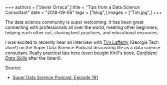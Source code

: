 +++
authors = ["Javier Orraca",]
title = "Tips from a Data Science Consultant"
date = "2018-09-06"
tags = ["blog",]
images = ["Tim.jpg",]
+++

The data science community is super welcoming. It has been great connecting with professionals all over the world, meeting other beginners, helping each other out, sharing best practices, and educational resources.
<!--more-->
I was excited to recently hear an interview with [Tim Lafferty](https://www.linkedin.com/in/tim-lafferty/) (Georgia Tech alum!) on the Super Data Science Podcast discussing life as a data science consultant. Really practical tips here (even bought Kirill's book, [_Confident Data Skills_](https://confidentdataskills.com/) after the listen!).

Source:

* [Super Data Science Podcast, Episode 181](https://www.superdatascience.com/10-tips-data-science-consultant/)
